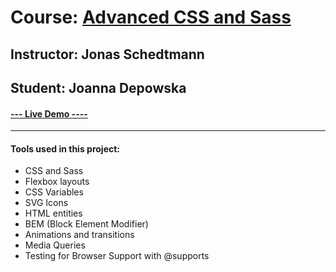 # Course: [Advanced CSS and Sass](https://www.udemy.com/course/advanced-css-and-sass/)

## Instructor: Jonas Schedtmann

## Student: Joanna Depowska

#### [--- Live Demo ----](https://hello-sheidi.github.io/trillo/)

---

#### Tools used in this project:

- CSS and Sass
- Flexbox layouts
- CSS Variables
- SVG Icons
- HTML entities
- BEM (Block Element Modifier)
- Animations and transitions
- Media Queries
- Testing for Browser Support with @supports
